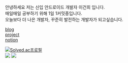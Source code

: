 안녕하세요 저는 신입 안드로이드 개발자 이건희 입니다.  
매일매일 공부하기 위해 1일 1커밋중입니다.  
오늘보다 더 나은 개발자, 꾸준히 발전하는 개발자가 되고싶습니다.  
  
[blog](https://hegunhee.tistory.com)  
[project](https://github.com/hegunhee/Routiner)  
[notion](https://unleashed-redcurrant-8ed.notion.site/37a87b80bbca4e6ab5391c46e3d0486f)  
  
[![Solved.ac프로필](http://mazassumnida.wtf/api/generate_badge?boj=leech9876)](https://solved.ac/leech9876)  
<img src="https://img.shields.io/badge/Android-3DDC84?style=for-the-badge&logo=Android&logoColor=white">
<img src="https://img.shields.io/badge/Kotlin-7F52FF?style=for-the-badge&logo=Kotlin&logoColor=white">



